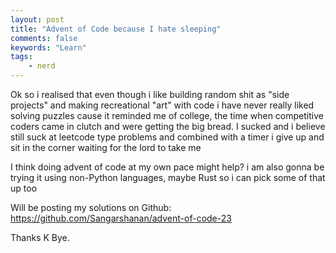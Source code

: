 ```yaml
---
layout: post
title: "Advent of Code because I hate sleeping"
comments: false
keywords: "Learn"
tags:
    - nerd
---
```


Ok so i realised that even though i like building random shit as "side projects" and making recreational "art" with code i have never really liked solving puzzles cause it reminded me of college, the time when competitive coders came in clutch and were getting the big bread. I sucked and i believe still suck at leetcode type problems and combined with a timer i give up and sit in the corner waiting for the lord to take me

I think doing advent of code at my own pace might help? i am also gonna be trying it using non-Python languages, maybe Rust so i can pick some of that up too

Will be posting my solutions on Github: <https://github.com/Sangarshanan/advent-of-code-23>

Thanks K Bye.
